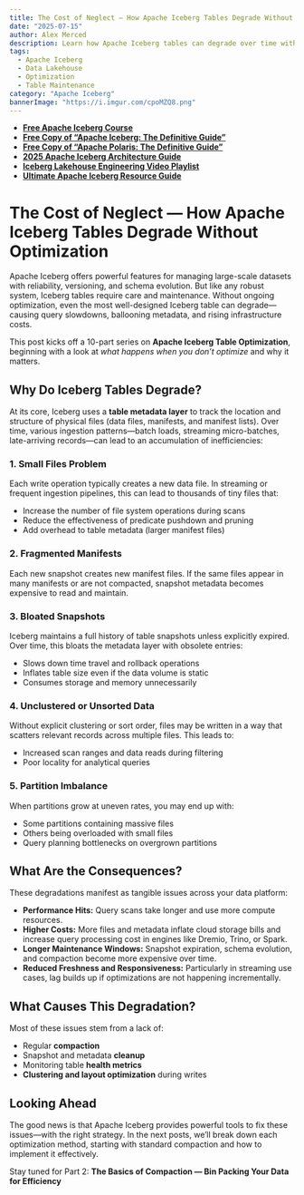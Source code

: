 ```yaml
---
title: The Cost of Neglect — How Apache Iceberg Tables Degrade Without Optimization
date: "2025-07-15"
author: Alex Merced
description: Learn how Apache Iceberg tables can degrade over time without optimization and what issues this causes for performance, cost, and governance.
tags:
  - Apache Iceberg
  - Data Lakehouse
  - Optimization
  - Table Maintenance
category: "Apache Iceberg"
bannerImage: "https://i.imgur.com/cpoMZQ8.png"
---
```


- **[Free Apache Iceberg Course](https://hello.dremio.com/webcast-an-apache-iceberg-lakehouse-crash-course-reg.html?utm_source=ev_external_blog&utm_medium=influencer&utm_campaign=optimization_blogs&utm_content=alexmerced&utm_term=external_blog)**  
- **[Free Copy of “Apache Iceberg: The Definitive Guide”](https://hello.dremio.com/wp-apache-iceberg-the-definitive-guide-reg.html?utm_source=ev_external_blog&utm_medium=influencer&utm_campaign=optimization_blogs&utm_content=alexmerced&utm_term=external_blog)**  
- **[Free Copy of “Apache Polaris: The Definitive Guide”](https://hello.dremio.com/wp-apache-polaris-guide-reg.html?utm_source=ev_external_blog&utm_medium=influencer&utm_campaign=optimization_blogs&utm_content=alexmerced&utm_term=external_blog)**  
- **[2025 Apache Iceberg Architecture Guide](https://medium.com/data-engineering-with-dremio/2025-guide-to-architecting-an-iceberg-lakehouse-9b19ed42c9de)**  
- **[Iceberg Lakehouse Engineering Video Playlist](https://youtube.com/playlist?list=PLsLAVBjQJO0p0Yq1fLkoHvt2lEJj5pcYe&si=WTSnqjXZv6Glkc3y)**  
- **[Ultimate Apache Iceberg Resource Guide](https://medium.com/data-engineering-with-dremio/ultimate-directory-of-apache-iceberg-resources-e3e02efac62e)** 

# The Cost of Neglect — How Apache Iceberg Tables Degrade Without Optimization

Apache Iceberg offers powerful features for managing large-scale datasets with reliability, versioning, and schema evolution. But like any robust system, Iceberg tables require care and maintenance. Without ongoing optimization, even the most well-designed Iceberg table can degrade—causing query slowdowns, ballooning metadata, and rising infrastructure costs.

This post kicks off a 10-part series on **Apache Iceberg Table Optimization**, beginning with a look at *what happens when you don’t optimize* and why it matters.

## Why Do Iceberg Tables Degrade?

At its core, Iceberg uses a **table metadata layer** to track the location and structure of physical files (data files, manifests, and manifest lists). Over time, various ingestion patterns—batch loads, streaming micro-batches, late-arriving records—can lead to an accumulation of inefficiencies:

### 1. **Small Files Problem**
Each write operation typically creates a new data file. In streaming or frequent ingestion pipelines, this can lead to thousands of tiny files that:
- Increase the number of file system operations during scans
- Reduce the effectiveness of predicate pushdown and pruning
- Add overhead to table metadata (larger manifest files)

### 2. **Fragmented Manifests**
Each new snapshot creates new manifest files. If the same files appear in many manifests or are not compacted, snapshot metadata becomes expensive to read and maintain.

### 3. **Bloated Snapshots**
Iceberg maintains a full history of table snapshots unless explicitly expired. Over time, this bloats the metadata layer with obsolete entries:
- Slows down time travel and rollback operations
- Inflates table size even if the data volume is static
- Consumes storage and memory unnecessarily

### 4. **Unclustered or Unsorted Data**
Without explicit clustering or sort order, files may be written in a way that scatters relevant records across multiple files. This leads to:
- Increased scan ranges and data reads during filtering
- Poor locality for analytical queries

### 5. **Partition Imbalance**
When partitions grow at uneven rates, you may end up with:
- Some partitions containing massive files
- Others being overloaded with small files
- Query planning bottlenecks on overgrown partitions

## What Are the Consequences?

These degradations manifest as tangible issues across your data platform:

- **Performance Hits:** Query scans take longer and use more compute resources.
- **Higher Costs:** More files and metadata inflate cloud storage bills and increase query processing cost in engines like Dremio, Trino, or Spark.
- **Longer Maintenance Windows:** Snapshot expiration, schema evolution, and compaction become more expensive over time.
- **Reduced Freshness and Responsiveness:** Particularly in streaming use cases, lag builds up if optimizations are not happening incrementally.

## What Causes This Degradation?

Most of these issues stem from a lack of:
- Regular **compaction**
- Snapshot and metadata **cleanup**
- Monitoring table **health metrics**
- **Clustering and layout optimization** during writes

## Looking Ahead

The good news is that Apache Iceberg provides powerful tools to fix these issues—with the right strategy. In the next posts, we’ll break down each optimization method, starting with standard compaction and how to implement it effectively.

Stay tuned for Part 2: **The Basics of Compaction — Bin Packing Your Data for Efficiency**
